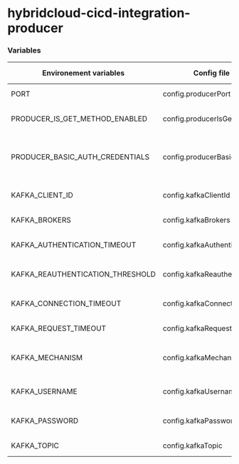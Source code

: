 # hybridcloud-cicd-integration-producer

### Variables
                    
| Environement variables | Config file varialbes | Description | Value sample            |
---------------------- | ---------------------- | ----------- | ------------
| PORT | config.producerPort | Node expose port | 8082 |
| PRODUCER_IS_GET_METHOD_ENABLED | config.producerIsGetMethodEnabled | Enable or disable GET Methode | true or false |
| PRODUCER_BASIC_AUTH_CREDENTIALS | config.producerBasicAuthCredentials | Producer Basic authentication credentials | { "producer-username": "producer-password" } |
| KAFKA_CLIENT_ID | config.kafkaClientId | Kafka client ID | cicd-producer-sample |
| KAFKA_BROKERS | config.kafkaBrokers | Kafka brokers URIs | my-brokers:port |
| KAFKA_AUTHENTICATION_TIMEOUT | config.kafkaAuthenticationTimeout | Kafka authentication timeout | 1000 |
| KAFKA_REAUTHENTICATION_THRESHOLD | config.kafkaReauthenticationThreshold | Kafka reuthntication threshold | 10000 |
| KAFKA_CONNECTION_TIMEOUT | config.kafkaConnectionTimeout | Kafka connection timout | 1000 |
| KAFKA_REQUEST_TIMEOUT | config.kafkaRequestTimeout | Kafka request timeout | 30000 |
| KAFKA_MECHANISM | config.kafkaMechanism | Kafka authentication mechanism | scram-sha-256 or scram-sha-512 |
| KAFKA_USERNAME | config.kafkaUsername | Kafka authentication username | my-kafka-user |
| KAFKA_PASSWORD | config.kafkaPassword | Kafka authentication password | my-kafka-password |
| KAFKA_TOPIC | config.kafkaTopic | Kafka topic | my-cicd-topic |